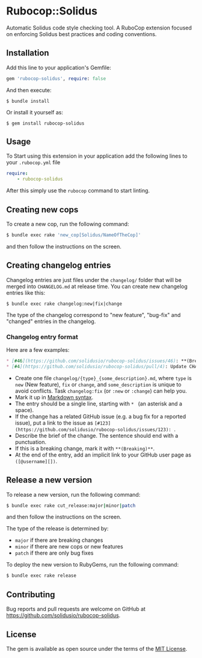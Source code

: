 # Rubocop::Solidus

Automatic Solidus code style checking tool.
A RuboCop extension focused on enforcing Solidus best practices and coding conventions.

## Installation

Add this line to your application's Gemfile:

```ruby
gem 'rubocop-solidus', require: false
```

And then execute:

    $ bundle install

Or install it yourself as:

    $ gem install rubocop-solidus

## Usage

To Start using this extension in your application add the following lines to your `.rubocop.yml` file

```yaml
require:
    - rubocop-solidus
```

After this simply use the `rubocop` command to start linting.

## Creating new cops

To create a new cop, run the following command:

```bash
$ bundle exec rake 'new_cop[Solidus/NameOfTheCop]'
```

and then follow the instructions on the screen.

## Creating changelog entries

Changelog entries are just files under the `changelog/` folder that will be merged
into `CHANGELOG.md` at release time. You can create new changelog entries like this:

```console
$ bundle exec rake changelog:new|fix|change
```

The type of the changelog correspond to "new feature", "bug-fix" and "changed" entries in the changelog.

### Changelog entry format

Here are a few examples:

```markdown
* [#46](https://github.com/solidusio/rubocop-solidus/issues/46): **(Breaking)** Remove support for old Ruby versions. ([@MassimilianoLattanzio][])
* [#4](https://github.com/solidusio/rubocop-solidus/pull/4): Update CHANGELOG. ([@piyushswain][])
```

* Create one file `changelog/{type}_{some_description}.md`, where `type` is `new` (New feature), `fix` or `change`, and `some_description` is unique to avoid conflicts. Task `changelog:fix` (or `:new` or `:change`) can help you.
* Mark it up in [Markdown syntax][1].
* The entry should be a single line, starting with `* ` (an asterisk and a space).
* If the change has a related GitHub issue (e.g. a bug fix for a reported issue), put a link to the issue as `[#123](https://github.com/solidusio/rubocop-solidus/issues/123): `.
* Describe the brief of the change. The sentence should end with a punctuation.
* If this is a breaking change, mark it with `**(Breaking)**`.
* At the end of the entry, add an implicit link to your GitHub user page as `([@username][])`.

## Release a new version

To release a new version, run the following command:

```bash
$ bundle exec rake cut_release:major|minor|patch
```

and then follow the instructions on the screen.

The type of the release is determined by:
- `major` if there are breaking changes
- `minor` if there are new cops or new features
- `patch` if there are only bug fixes

To deploy the new version to RubyGems, run the following command:

```bash
$ bundle exec rake release
```

## Contributing

Bug reports and pull requests are welcome on GitHub at https://github.com/solidusio/rubocop-solidus.

## License

The gem is available as open source under the terms of the [MIT License](https://opensource.org/licenses/MIT).

[1]: https://www.markdownguide.org/basic-syntax/
